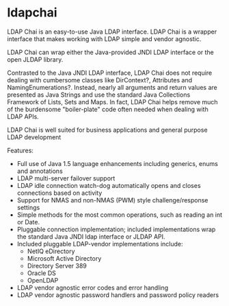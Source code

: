 ldapchai
========
LDAP Chai is an easy-to-use Java LDAP interface.  LDAP Chai is a wrapper interface that makes working with LDAP simple and vendor agnostic.
  
LDAP Chai can wrap either the Java-provided JNDI LDAP interface or the open JLDAP library.

Contrasted to the Java JNDI LDAP interface, LDAP Chai does not require dealing with cumbersome classes like DirContext?, Attributes and NamingEnumerations?. Instead, nearly all arguments and return values are presented as Java Strings and use the standard Java Collections Framework of Lists, Sets and Maps. In fact, LDAP Chai helps remove much of the burdensome "boiler-plate" code often needed when dealing with LDAP APIs.

LDAP Chai is well suited for business applications and general purpose LDAP development

Features:

* Full use of Java 1.5 language enhancements including generics, enums and annotations
* LDAP multi-server failover support
* LDAP idle connection watch-dog automatically opens and closes connections based on activity
* Support for NMAS and non-NMAS (PWM) style challenge/response settings
* Simple methods for the most common operations, such as reading an int or Date.
* Pluggable connection implementation; included implementations wrap the standard Java JNDI ldap interface or JLDAP API.
* Included pluggable LDAP-vendor implementations include:
  * NetIQ eDirectory
  * Microsoft Active Directory
  * Directory Server 389
  * Oracle DS
  * OpenLDAP
* LDAP vendor agnostic error codes and error handling 
* LDAP vendor agnostic password handlers and password policy readers 
